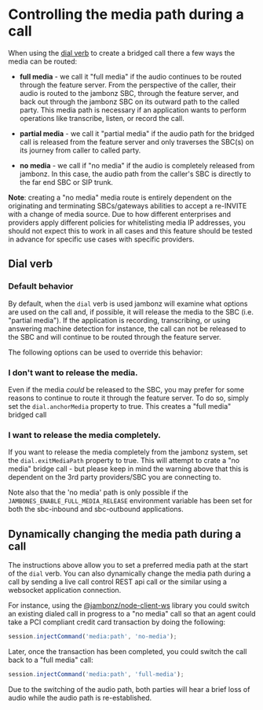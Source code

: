 # Controlling the media path during a call

When using the [dial verb](/docs/webhooks/hangu) to create a bridged call there a few ways the media can be routed:

- **full media** - we call it "full media" if the audio continues to be routed through the feature server.  From the perspective of the caller, their audio is routed to the jambonz SBC, through the feature server, and back out through the jambonz SBC on its outward path to the called party.  This media path is necessary if an application wants to perform operations like transcribe, listen, or record the call.

- **partial media** - we call it "partial media" if the audio path for the bridged call is released from the feature server and only traverses the SBC(s) on its journey from caller to called party.

- **no media** - we call if "no media" if the audio is completely released from jambonz.  In this case, the audio path from the caller's SBC is directly to the far end SBC or SIP trunk.  

**Note**: creating a "no media" media route is entirely dependent on the originating and terminating SBCs/gateways abilities to accept a re-INVITE with a change of media source.  Due to how different enterprises and providers apply different policies for whitelisting media IP addresses, you should not expect this to work in all cases and this feature should be tested in advance for specific use cases with specific providers.

## Dial verb

### Default behavior

By default, when the `dial` verb is used jambonz will examine what options are used on the call and, if possible, it will release the media to the SBC (i.e. "partial media").  If the application is recording, transcribing, or using answering machine detection for instance, the call can not be released to the SBC and will continue to be routed through the feature server.

The following options can be used to override this behavior:

### I don't want to release the media.

Even if the media _could_ be released to the SBC, you may prefer for some reasons to continue to route it through the feature server.  To do so, simply set the `dial.anchorMedia` property to true.  This creates a "full media" bridged call

### I want to release the media completely.

If you want to release the media completely from the jambonz system, set the `dial.exitMediaPath` property to true.  This will attempt to crate a "no media" bridge call - but please keep in mind the warning above that this is dependent on the 3rd party providers/SBC you are connecting to.  

Note also that the 'no media' path is only possible if the `JAMBONES_ENABLE_FULL_MEDIA_RELEASE` environment variable has been set for both the sbc-inbound and sbc-outbound applications.

## Dynamically changing the media path during a call

The instructions above allow you to set a preferred media path at the start of the `dial` verb.  You can also dynamically change the media path during a call by sending a live call control REST api call or the similar using a websocket application connection.

For instance, using the [@jambonz/node-client-ws](https://www.npmjs.com/package/@jambonz/node-client-ws) library you could switch an existing dialed call in progress to a "no media" call so that an agent could take a PCI compliant credit card transaction by doing the following:

```js
session.injectCommand('media:path', 'no-media');
```

Later, once the transaction has been completed, you could switch the call back to a "full media" call:

```js
session.injectCommand('media:path', 'full-media');
```

Due to the switching of the audio path, both parties will hear a brief loss of audio while the audio path is re-established.